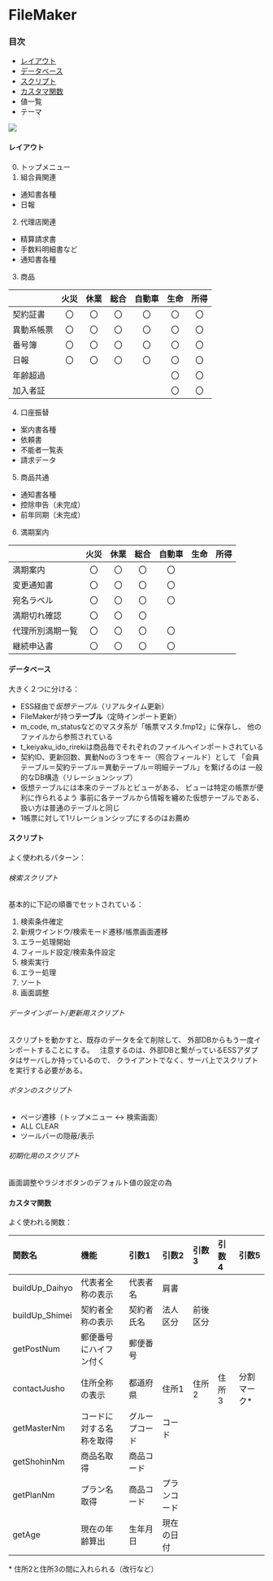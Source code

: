 # FileMaker

### 目次
- [レイアウト](#レイアウト)
- [データベース](#データベース)
- [スクリプト](#スクリプト)
- [カスタマ関数](#カスタマ関数)
- 値一覧
- テーマ

![](http://www.filemaker.com/jp/purchase/resellers/images/filemakerpro16advanced_icon.jpg)

<a name="レイアウト"></a>
#### レイアウト
0. トップメニュー  
1. 組合員関連
* 通知書各種  
* 日報
2. 代理店関連
* 精算請求書  
* 手数料明細書など  
* 通知書各種  
3. 商品  

|   | 火災 | 休業 | 総合 | 自動車 | 生命 | 所得 |
|:-------|:-------:|:-------:|:-------:|:-------:|:-------:|:-------:|
| 契約証書 | 〇 | 〇 | 〇 | 〇 | 〇 | 〇 |
| 異動系帳票 | 〇 | 〇 | 〇 | 〇 | 〇 | 〇 |
| 番号簿 | 〇 | 〇 | 〇 | 〇 | 〇 | 〇 |
| 日報 | 〇 | 〇 | 〇 | 〇 | 〇 | 〇 |
| 年齢超過 |   |   |   |   | 〇 | 〇 |
| 加入者証 |   |   |   |   | 〇 | 〇 |

4. 口座振替  
* 案内書各種  
* 依頼書  
* 不能者一覧表  
* 請求データ  
5. 商品共通  
* 通知書各種  
* 控除申告（未完成）  
* 前年同期（未完成）  
6. 満期案内  

|   | 火災 | 休業 | 総合 | 自動車 | 生命 | 所得 |
|:-------|:-------:|:-------:|:-------:|:-------:|:-------:|:-------:|
| 満期案内 | 〇 | 〇 | 〇 | 〇 |   |   |
| 変更通知書 | 〇 | 〇 | 〇 | 〇 |   |   |
| 宛名ラベル | 〇 | 〇 | 〇 | 〇 |   |   |
| 満期切れ確認 | 〇 | 〇 | 〇 |   |   |   |
| 代理所別満期一覧 | 〇 | 〇 | 〇 | 〇 |   |   |
| 継続申込書 | 〇 | 〇 | 〇 | 〇 |   |   |


<a name="データベース"></a>
#### データベース
大きく２つに分ける：  
* ESS経由で*仮想テーブル*（リアルタイム更新）
* FileMakerが持つ**テーブル**（定時インポート更新）
  
* m_code, m_statusなどのマスタ系が「帳票マスタ.fmp12」に保存し、
他のファイルから参照されている
* t_keiyaku_ido_rirekiは商品毎でそれぞれのファイルへインポートされている
* 契約ID、更新回数、異動Noの３つをキー（照合フィールド）として
「会員テーブル＝契約テーブル＝異動テーブル＝明細テーブル」を繋げるのは
一般的なDB構造（リレーションシップ）
* 仮想テーブルには本来のテーブルとビューがある、
ビューは特定の帳票が便利に作られるよう
事前に各テーブルから情報を纏めた仮想テーブルである、
扱い方は普通のテーブルと同じ
* 1帳票に対して1リレーションシップにするのはお薦め


<a name="スクリプト"></a>
#### スクリプト
よく使われるパターン：  
###### 検索スクリプト
基本的に下記の順番でセットされている：
1. 検索条件確定
2. 新規ウインドウ/検索モード遷移/帳票画面遷移
3. エラー処理開始
4. フィールド設定/検索条件設定
5. 検索実行
6. エラー処理
7. ソート
8. 画面調整

###### データインポート/更新用スクリプト
スクリプトを動かすと、既存のデータを全て削除して、
外部DBからもう一度インポートすることにする。  
注意するのは、外部DBと繋がっているESSアダプタはサーバしか持っているので、
クライアントでなく、サーバ上でスクリプトを実行する必要がある。

###### ボタンのスクリプト  
* ページ遷移（トップメニュー ↔ 検索画面）
* ALL CLEAR
* ツールバーの隠蔽/表示

###### 初期化用のスクリプト
画面調整やラジオボタンのデフォルト値の設定の為  

<a name="カスタマ関数"></a>
#### カスタマ関数
よく使われる関数：

| 関数名 | 機能 | 引数1 | 引数2 | 引数3 | 引数4 | 引数5 |
|:--------|:--------|:--------|:--------|:--------|:--------|:--------|
| buildUp_Daihyo | 代表者全称の表示 | 代表者名 | 肩書 |   |   |   |
| buildUp_Shimei | 契約者全称の表示 | 契約者氏名 | 法人区分 | 前後区分 |   |   |
| getPostNum | 郵便番号にハイフン付く | 郵便番号 |   |   |   |   |
| contactJusho | 住所全称の表示 | 都道府県 | 住所1 | 住所2 | 住所3 | 分割マーク\* |
| getMasterNm | コードに対する名称を取得 | グループコード | コード |   |   |   |
| getShohinNm | 商品名取得 | 商品コード |   |   |   |   |
| getPlanNm | プラン名取得 | 商品コード | プランコード |   |   |   |
| getAge | 現在の年齢算出 | 生年月日 | 現在の日付 |   |   |   | 

\* 住所2と住所3の間に入れられる（改行など）  










